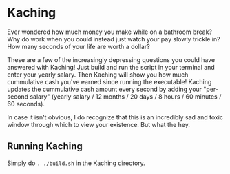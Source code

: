 # Kaching

Ever wondered how much money you make while on a bathroom break?  Why do work when you could instead just watch your pay slowly trickle in? How many seconds of your life are worth a dollar?

These are a few of the increasingly depressing questions you could have answered with Kaching! Just build and run the script in your terminal and enter your yearly salary. Then Kaching will show you how much cummulative cash you've earned since running the executable! Kaching updates the cummulative cash amount every second by adding your "per-second salary" (yearly salary / 12 months / 20 days / 8 hours / 60 minutes / 60 seconds).

In case it isn't obvious, I do recognize that this is an incredibly sad and toxic window through which to view your existence. But what the hey.


## Running Kaching

Simply do `. ./build.sh` in the Kaching directory.